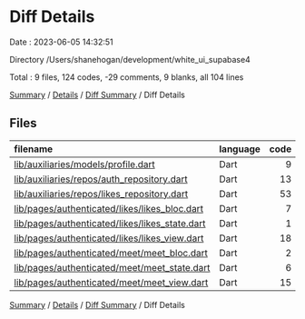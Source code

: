 # Diff Details

Date : 2023-06-05 14:32:51

Directory /Users/shanehogan/development/white_ui_supabase4

Total : 9 files,  124 codes, -29 comments, 9 blanks, all 104 lines

[Summary](results.md) / [Details](details.md) / [Diff Summary](diff.md) / Diff Details

## Files
| filename | language | code | comment | blank | total |
| :--- | :--- | ---: | ---: | ---: | ---: |
| [lib/auxiliaries/models/profile.dart](/lib/auxiliaries/models/profile.dart) | Dart | 9 | 1 | 1 | 11 |
| [lib/auxiliaries/repos/auth_repository.dart](/lib/auxiliaries/repos/auth_repository.dart) | Dart | 13 | 0 | 0 | 13 |
| [lib/auxiliaries/repos/likes_repository.dart](/lib/auxiliaries/repos/likes_repository.dart) | Dart | 53 | 1 | 8 | 62 |
| [lib/pages/authenticated/likes/likes_bloc.dart](/lib/pages/authenticated/likes/likes_bloc.dart) | Dart | 7 | -1 | 0 | 6 |
| [lib/pages/authenticated/likes/likes_state.dart](/lib/pages/authenticated/likes/likes_state.dart) | Dart | 1 | -1 | 0 | 0 |
| [lib/pages/authenticated/likes/likes_view.dart](/lib/pages/authenticated/likes/likes_view.dart) | Dart | 18 | -25 | -1 | -8 |
| [lib/pages/authenticated/meet/meet_bloc.dart](/lib/pages/authenticated/meet/meet_bloc.dart) | Dart | 2 | 0 | 0 | 2 |
| [lib/pages/authenticated/meet/meet_state.dart](/lib/pages/authenticated/meet/meet_state.dart) | Dart | 6 | -5 | 0 | 1 |
| [lib/pages/authenticated/meet/meet_view.dart](/lib/pages/authenticated/meet/meet_view.dart) | Dart | 15 | 1 | 1 | 17 |

[Summary](results.md) / [Details](details.md) / [Diff Summary](diff.md) / Diff Details